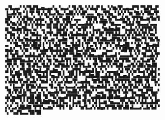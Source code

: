 ▃▜▃▄▞▝▞▜▟▜▃▅▃▄▞▄▝▄▃▞▝▊▞▙▝▞▟▄▛▐▃▝▞▆▞▛▃▄▃▛▜▝▜▟▜▃▛▐▃▟▞▅▝▐▝▛▝▊▞▄▜▃▞▙▃▚▟▉▞▞▟▛▃▃▝▄▃▜▜▄▝▐▞▞▝▆▝▇▞▞▜▙▞▛▟▛▝▝▞▟▜▅▞▄▟▄▝▚▞▟▞▚▟▊▞▃▃▝▝█▛▇▝▟▃▜▞▜▃▟▞▙▝▛▛▇▃▅▜▅▜▜▞▆▞▟▝▊▞▞▟▟▃▚▟▚▟▚▞▟▜▃▞▃▃▟▟▞▝▝▜▛▝▇▃▃▝▜▟▟▝█▃▃▞▃▃▆▝▇▟▅▜▙▃▚▞▝▃▝▜▝▜▟▟▚▝▚▝▅▜▛▝▐▃▄▝▆▟▅▟▆▝▚▃▙▞▞▟▜▜▙▜▞▜▅▝▞▝▟▝▇▟▃▝▞▜▚▟▜▟▊▞▙▟▅▟▟▝▟▝▐▛▐▜▜▟▟▃▞▟▚▜▟▞▛▞▅▞▚▞▞▞▙▞▆▟▄▟▟▝▛▃▅▝▄▟▆▝▜▝▄▝▊▟▉▝▊▟▇▃▟▛▇▞▟▝▝▜▅▞▜▝▇▞▙▃▝▝█▃▜▟▞▟▉▟▐▝▐▝▟▟▝▜▃▜▟▟▐▝▛▃▜▝▛▝▛▞▚▟▃▟█▝▝▟▞▝▇▃▅▟▅▟▞▃▝▞▆▝▝▜▚▟▅▜▙▟▟▞▆▟▊▜▃▞▟▛▇▞▝▝▚▃▞▝▝▟█▜▛▞▙▝▜▟▞▟▟▝▆▜▃▞▄▟▟▃▆▜▚▃▚▞▟▟▛▝▜▟▇▞▛▟▅▃▄▟▜▃▄▟▝▃▃▃▙▝▞▝▉▃▟▞▛▟▆▜▛▜▅▃▙▞▞▟▚▝▆▝▆▃▙▜▜▝▉▃▚▝▝▝▊▜▙▟█▞▟▞▜▜▙▝▛▃▜▃▆▜▞▞▛▞▚▝▉▝▊▟▜▃▜▟▞▝▅▛▇▟▞▞▆▜▜▃▙▝▛▃▙▞▞▞▜▟▊▃▅▜▞▟▉▞▆▟▉▟▐▞▃▞▜▟▉▞▆▟▃▟▚▟▆▃▚▝▄▟▜▜▃▟▅▟▐▃▚▝▃▃▃▞▟▝▛▞▅▜▃▞▛▟▟▝▃▝▆▜▛▝▊▜▄▝▇▟▟▝▅▃▛▞▄▟▛▟▝▝▚▟▇▟▊▃▟▟▄▜▜▃▅▟▝▃▅▃▙▟▜▟▝▞▟▟▄▜▚▟▚▟▞▝▆▟▝▞▞▃▞▟▄▞▛▃▄▟▄▝▇▜▟▜▙▝▞▜▜▜▜▞▜▟▉▝▉▝▜▞▄▝▐▃▃▛▐▛▇▞▟▃▃▝▊▃▜▃▚▃▃▞▃▟▟▝▅▃▆▟▟▝▃▜▚▞▙▞▛▟▞▝▟▟▃▝▝▝▊▞▛▟▐▞▜▃▞▃▚▝▄▃▟▞▙▞▅▟▉▞▝▟▇▞▝▃▄▝▜▛▇▜▝▟▞▜▄▝▜▃▛▜▄▞▟▞▅▟▇▜▚▟▊▟▉▝▉▝▜▞▄▃▟▜▜▛▇▝▊▝▄▟▇▟▊▟▉▟▆▃▟▃▟▞▜▜▙▞▞▜▞▝▛▃▝▞▝▟▉▟▜▟▇▛▇▟▐▜▃▝▐▃▆▝▊▜▝▟▐▃▆▝▅▃▃▜▚▞▆▞▞▟▟▃▟▟▛▞▞▃▞▟█▟▇▝▛▜▚▃▅▞▝▜▜▝▐▞▝▝▅▜▃▞▞▟▄▞▛▜▙▜▛▟▊▟▃▃▞▃▙▜▟▝▚▝▚▟▜▃▃▜▉▜▉
